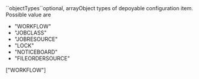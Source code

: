 <tr><td>``objectTypes``</td><td>optional, array</td><td>Object types of depoyable configuration item. Possible value are 
<ul><li>"WORKFLOW"</li>
    <li>"JOBCLASS"</li>
    <li>"JOBRESOURCE"</li>
    <li>"LOCK"</li>
    <li>"NOTICEBOARD"</li>
    <li>"FILEORDERSOURCE"</li>
</ul>
</td><td>["WORKFLOW"]</td><td></td></tr>
